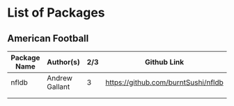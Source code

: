 # List of Packages 

## American Football 

| Package Name  	| Author(s)   	| 2/3 	| Github Link                             	|
|---------------	|-------------	|-----	|-----------------------------------------	|
| nfldb       	| Andrew Gallant 	| 3   	| https://github.com/burntSushi/nfldb	|
|               	|             	|   	|                                         	|
|               	|             	|    	|                                         	|
